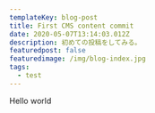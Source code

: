 ```yaml
---
templateKey: blog-post
title: First CMS content commit
date: 2020-05-07T13:14:03.012Z
description: 初めての投稿をしてみる。
featuredpost: false
featuredimage: /img/blog-index.jpg
tags:
  - test
---
```

Hello world